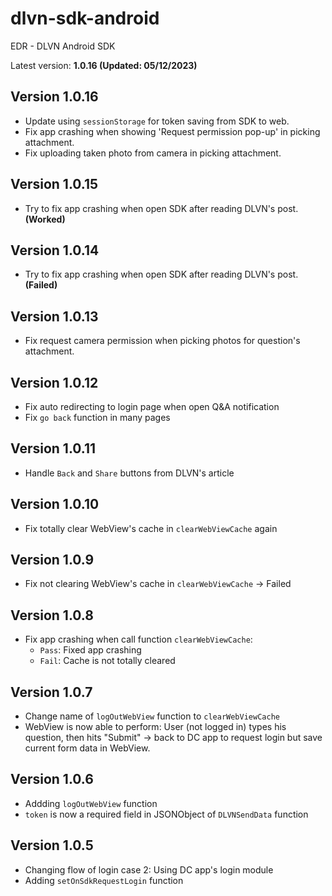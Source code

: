# dlvn-sdk-android

EDR - DLVN Android SDK 

Latest version: **1.0.16 (Updated: 05/12/2023)**

## Version 1.0.16
- Update using `sessionStorage` for token saving from SDK to web.
- Fix app crashing when showing 'Request permission pop-up' in picking attachment.
- Fix uploading taken photo from camera in picking attachment.

## Version 1.0.15
- Try to fix app crashing when open SDK after reading DLVN's post. **(Worked)**

## Version 1.0.14
- Try to fix app crashing when open SDK after reading DLVN's post. **(Failed)**

## Version 1.0.13
- Fix request camera permission when picking photos for question's attachment.

## Version 1.0.12
- Fix auto redirecting to login page when open Q&A notification
- Fix `go back` function in many pages

## Version 1.0.11
- Handle `Back` and `Share` buttons from DLVN's article

## Version 1.0.10
- Fix totally clear WebView's cache in `clearWebViewCache` again

## Version 1.0.9
- Fix not clearing WebView's cache in `clearWebViewCache` -> Failed

## Version 1.0.8
- Fix app crashing when call function `clearWebViewCache`:
    * `Pass`: Fixed app crashing
    * `Fail`: Cache is not totally cleared

## Version 1.0.7
- Change name of `logOutWebView` function to `clearWebViewCache`
- WebView is now able to perform: User (not logged in) types his question, then hits "Submit" -> back to DC app to request login but save current form data in WebView.

## Version 1.0.6
- Addding `logOutWebView` function
- `token` is now a required field in JSONObject of `DLVNSendData` function

## Version 1.0.5
- Changing flow of login case 2: Using DC app's login module
- Adding `setOnSdkRequestLogin` function